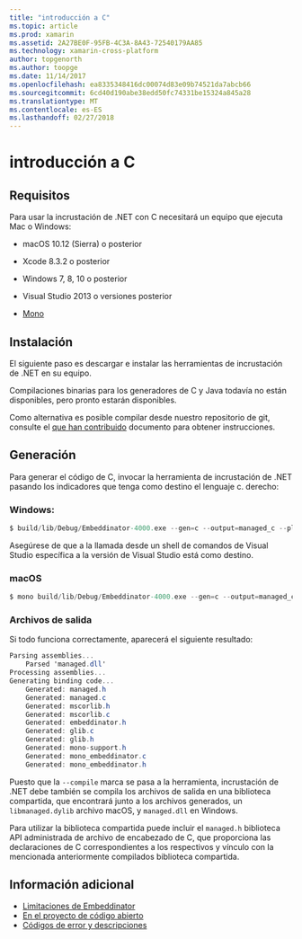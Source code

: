 ```yaml
---
title: "introducción a C"
ms.topic: article
ms.prod: xamarin
ms.assetid: 2A27BE0F-95FB-4C3A-8A43-72540179AA85
ms.technology: xamarin-cross-platform
author: topgenorth
ms.author: toopge
ms.date: 11/14/2017
ms.openlocfilehash: ea8335348416dc00074d83e09b74521da7abcb66
ms.sourcegitcommit: 6cd40d190abe38edd50fc74331be15324a845a28
ms.translationtype: MT
ms.contentlocale: es-ES
ms.lasthandoff: 02/27/2018
---
```

# <a name="getting-started-with-c"></a>introducción a C


## <a name="requirements"></a>Requisitos

Para usar la incrustación de .NET con C necesitará un equipo que ejecuta Mac o Windows:

* macOS 10.12 (Sierra) o posterior
* Xcode 8.3.2 o posterior

* Windows 7, 8, 10 o posterior
* Visual Studio 2013 o versiones posterior

* [Mono](http://www.mono-project.com/download/)


## <a name="installation"></a>Instalación

El siguiente paso es descargar e instalar las herramientas de incrustación de .NET en su equipo.

Compilaciones binarias para los generadores de C y Java todavía no están disponibles, pero pronto estarán disponibles.

Como alternativa es posible compilar desde nuestro repositorio de git, consulte el [que han contribuido](https://github.com/mono/Embeddinator-4000/blob/master/docs/Contributing.md) documento para obtener instrucciones.


## <a name="generation"></a>Generación

Para generar el código de C, invocar la herramienta de incrustación de .NET pasando los indicadores que tenga como destino el lenguaje c. derecho:

### <a name="windows"></a>Windows:

```csharp
$ build/lib/Debug/Embeddinator-4000.exe --gen=c --output=managed_c --platform=windows --compile managed.dll
```

Asegúrese de que a la llamada desde un shell de comandos de Visual Studio específica a la versión de Visual Studio está como destino.

### <a name="macos"></a>macOS

```csharp
$ mono build/lib/Debug/Embeddinator-4000.exe --gen=c --output=managed_c --platform=macos --compile managed.dll
```

### <a name="output-files"></a>Archivos de salida

Si todo funciona correctamente, aparecerá el siguiente resultado:

```csharp
Parsing assemblies...
    Parsed 'managed.dll'
Processing assemblies...
Generating binding code...
    Generated: managed.h
    Generated: managed.c
    Generated: mscorlib.h
    Generated: mscorlib.c
    Generated: embeddinator.h
    Generated: glib.c
    Generated: glib.h
    Generated: mono-support.h
    Generated: mono_embeddinator.c
    Generated: mono_embeddinator.h
```

Puesto que la `--compile` marca se pasa a la herramienta, incrustación de .NET debe también se compila los archivos de salida en una biblioteca compartida, que encontrará junto a los archivos generados, un `libmanaged.dylib` archivo macOS, y `managed.dll` en Windows.

Para utilizar la biblioteca compartida puede incluir el `managed.h` biblioteca API administrada de archivo de encabezado de C, que proporciona las declaraciones de C correspondientes a los respectivos y vínculo con la mencionada anteriormente compilados biblioteca compartida.

## <a name="further-reading"></a>Información adicional

* [Limitaciones de Embeddinator](~/tools/dotnet-embedding/limitations.md)
* [En el proyecto de código abierto](https://github.com/mono/Embeddinator-4000/blob/master/docs/Contributing.md)
* [Códigos de error y descripciones](~/tools/dotnet-embedding/errors.md)
